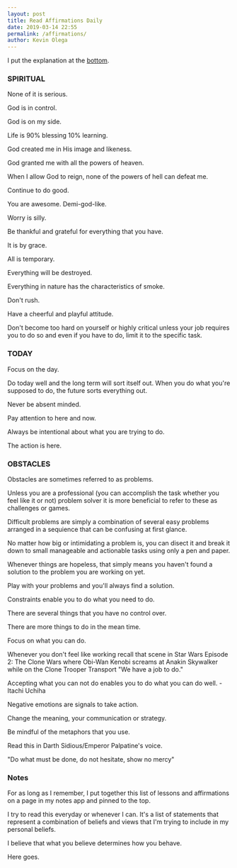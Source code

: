 ```yaml
--- 
layout: post 
title: Read Affirmations Daily
date: 2019-03-14 22:55
permalink: /affirmations/ 
author: Kevin Olega 
--- 
```

I put the explanation at the [bottom](###Notes). 

### SPIRITUAL 

None of it is serious.

God is in control. 

God is on my side. 

Life is 90% blessing 10% learning.

God created me in His image and likeness. 

God granted me with all the powers of heaven. 

When I allow God to reign, none of the powers of hell can defeat me. 

Continue to do good. 

You are awesome. Demi-god-like.

Worry is silly. 

Be thankful and grateful for everything that you have. 

It is by grace.

All is temporary. 

Everything will be destroyed. 

Everything in nature has the characteristics of smoke. 

Don't rush. 

Have a cheerful and playful attitude. 

Don't become too hard on yourself or highly critical unless your job requires you to do so and even if you have to do, limit it to the specific task.

### TODAY

Focus on the day. 

Do today well and the long term will sort itself out. 
When you do what you're supposed to do, the future sorts everything out.

Never be absent minded. 

Pay attention to here and now.

Always be intentional about what you are trying to do. 

The action is here.

### OBSTACLES

Obstacles are sometimes referred to as problems. 

Unless you are a professional (you can accomplish the task whether you feel like it or not) problem solver it is more beneficial to refer to these as challenges or games.

Difficult problems are simply a combination of several easy problems arranged in a sequience that can be confusing at first glance.

No matter how big or intimidating a problem is, you can disect it and break it down to small manageable and actionable tasks using only a pen and paper.

Whenever things are hopeless, that simply means you haven't found a solution to the problem you are working on yet.

Play with your problems and you'll always find a solution.

Constraints enable you to do what you need to do. 

There are several things that you have no control over.

There are more things to do in the mean time. 

Focus on what you can do. 

Whenever you don't feel like working recall that scene in Star Wars Episode 2: The Clone Wars where Obi-Wan Kenobi screams at Anakin Skywalker while on the Clone Trooper Transport "We have a job to do."

Accepting what you can not do enables you to do what you can do well. -Itachi Uchiha

Negative emotions are signals to take action.

Change the meaning, your communication or strategy.

Be mindful of the metaphors that you use.

Read this in Darth Sidious/Emperor Palpatine's voice. 

"Do what must be done, do not hesitate, show no mercy"

### Notes

For as long as I remember, I put together this list of lessons and affirmations on a page in my notes app and pinned to the top. 

I try to read this everyday or whenever I can. It's a list of statements that represent a combination of beliefs and views that I'm trying to include in my personal beliefs.

I believe that what you believe determines how you behave.

Here goes.